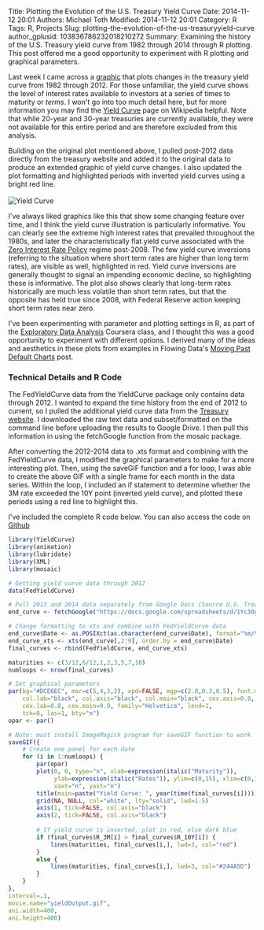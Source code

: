Title: Plotting the Evolution of the U.S. Treasury Yield Curve
Date: 2014-11-12 20:01
Authors: Michael Toth
Modified: 2014-11-12 20:01
Category: R
Tags: R, Projects
Slug: plotting-the-evolution-of-the-us-treasuryyield-curve
author_gplusid: 103836786232018210272
Summary: Examining the history of the U.S. Treasury yield curve from 1982 through 2014 through R plotting. This post offered me a good opportunity to experiment with R plotting and graphical parameters.

Last week I came across a [graphic](http://isomorphism.es/post/101890975168/treasury-yield-curve-from-the-volcker-era-through) that plots changes in the treasury yield curve from 1982 through 2012. For those unfamiliar, the yield curve shows the level of interest rates available to investors at a series of times to maturity or *terms*. I won't go into too much detail here, but for more information you may find the [Yield Curve](http://en.wikipedia.org/wiki/Yield_curve) page on Wikipedia helpful. Note that while 20-year and 30-year treasuries are currently available, they were not available for this entire period and are therefore excluded from this analysis.  

Building on the original plot mentioned above, I pulled post-2012 data directly from the treasury website and added it to the original data to produce an extended graphic of yield curve changes. I also updated the plot formatting and highlighted periods with inverted yield curves using a bright red line.  
<br>
![Yield Curve]({filename}/images/yield-output.gif)
<br>  

I've always liked graphics like this that show some changing feature over time, and I think the yield curve illustration is particularly informative.  You can clearly see the extreme high interest rates that prevailed throughout the 1980s, and later the characteristically flat yield curve associated with the [Zero Interest Rate Policy](http://en.wikipedia.org/wiki/Zero_interest-rate_policy) regime post-2008. The few yield curve inversions (referring to the situation where short term rates are higher than long term rates), are visible as well, highlighted in red. Yield curve inversions are generally thought to signal an impending economic decline, so highlighting these is informative. The plot also shows clearly that long-term rates historically are much less volatile than short term rates, but that the opposite has held true since 2008, with Federal Reserve action keeping short term rates near zero.  

I've been experimenting with parameter and plotting settings in R, as part of the [Exploratory Data Analysis](https://www.coursera.org/course/exdata) Coursera class, and I thought this was a good opportunity to experiment with different options. I derived many of the ideas and aesthetics in these plots from examples in Flowing Data's [Moving Past Default Charts](http://flowingdata.com/2014/10/23/moving-past-default-charts/) post.  

### Technical Details and R Code 

The FedYieldCurve data from the YieldCurve package only contains data through 2012. I wanted to expand the time history from the end of 2012 to current, so I pulled the additional yield curve data from the [Treasury website](http://www.treasury.gov/resource-center/data-chart-center/interest-rates/Pages/TextView.aspx?data=yield). I downloaded the raw text data and subset/formatted on the command line before uploading the results to Google Drive. I then pull this information in using the fetchGoogle function from the mosaic package.  

After converting the 2012-2014 data to .xts format and combining with the FedYieldCurve data, I modified the graphical parameters to make for a more interesting plot. Then, using the saveGIF function and a for loop, I was able to create the above GIF with a single frame for each month in the data series.  Within the loop, I included an if statement to determine whether the 3M rate exceeded the 10Y point (inverted yield curve), and plotted these periods using a red line to highlight this.  

I've included the complete R code below. You can also access the code on [Github](https://github.com/michaeltoth/projects/tree/master/yield-curve-analysis)

```R
library(YieldCurve)
library(animation)
library(lubridate)
library(XML)
library(mosaic)

# Getting yield curve data through 2012
data(FedYieldCurve)

# Pull 2013 and 2014 data separately from Google Docs (Source U.S. Treasury)
end_curve <- fetchGoogle("https://docs.google.com/spreadsheets/d/1Yc3Og9g0Ko_SMh6l0EEZcqIQ85godDxgpnkbfK_N-Gk/export?format=csv&id")

# Change formatting to xts and combine with FedYieldCurve data
end_curve$Date <- as.POSIXct(as.character(end_curve$Date), format="%m/%d/%Y")
end_curve_xts <- xts(end_curve[,2:9], order.by = end_curve$Date)
final_curves <- rbind(FedYieldCurve, end_curve_xts)

maturities <- c(3/12,6/12,1,2,3,5,7,10)
numloops <- nrow(final_curves)

# Set graphical parameters
par(bg="#DCE6EC", mar=c(5,4,3,2), xpd=FALSE, mgp=c(2.8,0.3,0.5), font.main=2,
    col.lab="black", col.axis="black", col.main="black", cex.axis=0.8, 
    cex.lab=0.8, cex.main=0.9, family="Helvetica", lend=1, 
    tck=0, las=1, bty="n")
opar <- par()

# Note: must install ImageMagick program for saveGIF function to work
saveGIF({
    # Create one panel for each date
    for (i in 1:numloops) {
        par(opar)
        plot(0, 0, type="n", xlab=expression(italic("Maturity")), 
             ylab=expression(italic("Rates")), ylim=c(0,15), xlim=c(0,10), 
             xaxt="n", yaxt="n")
        title(main=paste("Yield Curve: ", year(time(final_curves[i]))))
        grid(NA, NULL, col="white", lty="solid", lwd=1.5)
        axis(1, tick=FALSE, col.axis="black")
        axis(2, tick=FALSE, col.axis="black")
        
        # If yield curve is inverted, plot in red, else dark blue
        if (final_curves$R_3M[i] > final_curves$R_10Y[i]) {
            lines(maturities, final_curves[i,], lwd=3, col="red")
        }
        else {
            lines(maturities, final_curves[i,], lwd=3, col="#244A5D")
        }
    }
},
interval=.1,
movie.name="yieldOutput.gif", 
ani.width=400,
ani.height=400)
```
